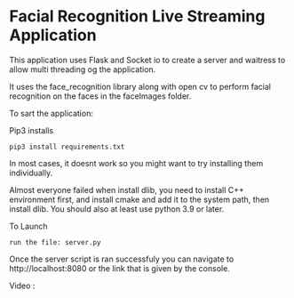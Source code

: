 # Facial Recognition Live Streaming Application


This application uses Flask and Socket io to create a server and waitress to allow multi threading og the application.

It uses the face_recognition library along with open cv to perform facial recognition on the faces in the faceImages folder.


To sart the application:

Pip3 installs
 
```
pip3 install requirements.txt

```

In most cases, it doesnt work so you might want to try installing them individually.

Almost everyone failed when install dlib, you need to install C++ environment first, and install cmake and add it to the system path, then install dlib. You should also at least use python 3.9 or later.


To Launch

```
run the file: server.py

```
Once the server script is ran successfuly you can navigate to http://localhost:8080 or the link that is given by the console.

Video :
